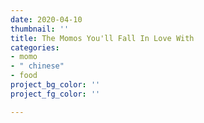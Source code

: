 ```yaml
---
date: 2020-04-10
thumbnail: ''
title: The Momos You'll Fall In Love With
categories:
- momo
- " chinese"
- food
project_bg_color: ''
project_fg_color: ''

---
```

